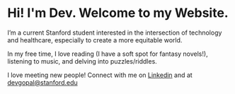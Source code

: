 # Hi! I'm Dev. Welcome to my Website.

I’m a current Stanford student interested in the intersection of technology and healthcare, especially to create a more equitable world. 

In my free time, I love reading (I have a soft spot for fantasy novels!), listening to music, and delving into puzzles/riddles. 

I love meeting new people! Connect with me on [Linkedin]([url](https://www.linkedin.com/in/dev-gopal)) and at devgopal@stanford.edu

